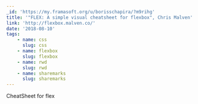 ```yaml
---
_id: 'https://my.framasoft.org/u/borisschapira/?m9rihg'
title: '"FLEX: A simple visual cheatsheet for flexbox", Chris Malven'
link: 'http://flexbox.malven.co/'
date: '2018-08-10'
tags:
    - name: css
      slug: css
    - name: flexbox
      slug: flexbox
    - name: rwd
      slug: rwd
    - name: sharemarks
      slug: sharemarks
---
```


<div class="markdown"><p>CheatSheet for flex
</p></div>
